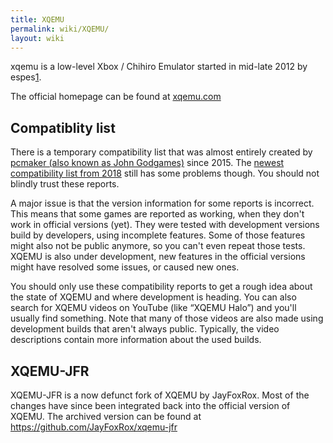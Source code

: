```yaml
---
title: XQEMU
permalink: wiki/XQEMU/
layout: wiki
---
```


xqemu is a low-level Xbox / Chihiro Emulator started in mid-late 2012 by
espes[1](https://github.com/espes/xqemu/commit/d823f5802e7c4c84163aea8b4d924044951c705e).

The official homepage can be found at [xqemu.com](http://xqemu.com)

Compatiblity list
-----------------

There is a temporary compatibility list that was almost entirely created
by [pcmaker (also known as John
Godgames)](https://www.youtube.com/user/pcmaker2) since 2015. The
[newest compatibility list from
2018](https://docs.google.com/spreadsheets/d/1sVtQ9SNPathKAMCqfYtvJQP0bs0UeLzP9otPHvZDMwE/edit#gid=709879345)
still has some problems though. You should not blindly trust these
reports.

A major issue is that the version information for some reports is
incorrect. This means that some games are reported as working, when they
don't work in official versions (yet). They were tested with development
versions build by developers, using incomplete features. Some of those
features might also not be public anymore, so you can't even repeat
those tests. XQEMU is also under development, new features in the
official versions might have resolved some issues, or caused new ones.

You should only use these compatibility reports to get a rough idea
about the state of XQEMU and where development is heading. You can also
search for XQEMU videos on YouTube (like “XQEMU Halo”) and you'll
usually find something. Note that many of those videos are also made
using development builds that aren't always public. Typically, the video
descriptions contain more information about the used builds.

XQEMU-JFR
---------

XQEMU-JFR is a now defunct fork of XQEMU by JayFoxRox. Most of the
changes have since been integrated back into the official version of
XQEMU. The archived version can be found at
<https://github.com/JayFoxRox/xqemu-jfr>
